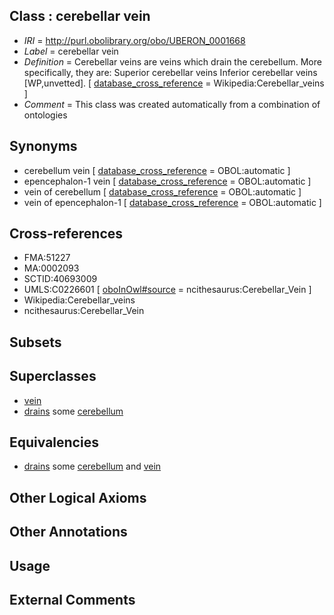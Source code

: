 
## Class : cerebellar vein

 * *IRI* = http://purl.obolibrary.org/obo/UBERON_0001668
 * *Label* = cerebellar vein
 * *Definition* = Cerebellar veins are veins which drain the cerebellum. More specifically, they are: Superior cerebellar veins Inferior cerebellar veins [WP,unvetted]. [ [database_cross_reference](../../ef/oboInOwl#hasDbXref.md) = Wikipedia:Cerebellar_veins ]
 * *Comment* = This class was created automatically from a combination of ontologies

## Synonyms

 * cerebellum vein [ [database_cross_reference](../../ef/oboInOwl#hasDbXref.md) = OBOL:automatic ]
 * epencephalon-1 vein [ [database_cross_reference](../../ef/oboInOwl#hasDbXref.md) = OBOL:automatic ]
 * vein of cerebellum [ [database_cross_reference](../../ef/oboInOwl#hasDbXref.md) = OBOL:automatic ]
 * vein of epencephalon-1 [ [database_cross_reference](../../ef/oboInOwl#hasDbXref.md) = OBOL:automatic ]

## Cross-references

 * FMA:51227
 * MA:0002093
 * SCTID:40693009
 * UMLS:C0226601 [ [oboInOwl#source](../../ce/oboInOwl#source.md) = ncithesaurus:Cerebellar_Vein ]
 * Wikipedia:Cerebellar_veins
 * ncithesaurus:Cerebellar_Vein

## Subsets


## Superclasses

 * [vein](../../UBERON/38/UBERON_0001638.md)
 * [drains](../../ns/core#drains.md) some [cerebellum](../../UBERON/37/UBERON_0002037.md)

## Equivalencies

 * [drains](../../ns/core#drains.md) some [cerebellum](../../UBERON/37/UBERON_0002037.md) and [vein](../../UBERON/38/UBERON_0001638.md)

## Other Logical Axioms


## Other Annotations


## Usage


## External Comments

